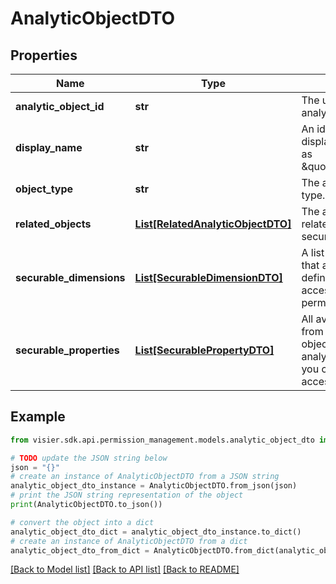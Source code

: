 # AnalyticObjectDTO


## Properties

Name | Type | Description | Notes
------------ | ------------- | ------------- | -------------
**analytic_object_id** | **str** | The unique ID of the analytic object. | [optional] 
**display_name** | **str** | An identifiable name to display in Visier, such as \&quot;Employee\&quot;. | [optional] 
**object_type** | **str** | The analytic object type. | [optional] 
**related_objects** | [**List[RelatedAnalyticObjectDTO]**](RelatedAnalyticObjectDTO.md) | The analytic objects related to the data security object. | [optional] 
**securable_dimensions** | [**List[SecurableDimensionDTO]**](SecurableDimensionDTO.md) | A list of dimensions that are available to define population access filters in the permission. | [optional] 
**securable_properties** | [**List[SecurablePropertyDTO]**](SecurablePropertyDTO.md) | All available properties from the data security object and its related analytic objects that you can configure data access for. | [optional] 

## Example

```python
from visier.sdk.api.permission_management.models.analytic_object_dto import AnalyticObjectDTO

# TODO update the JSON string below
json = "{}"
# create an instance of AnalyticObjectDTO from a JSON string
analytic_object_dto_instance = AnalyticObjectDTO.from_json(json)
# print the JSON string representation of the object
print(AnalyticObjectDTO.to_json())

# convert the object into a dict
analytic_object_dto_dict = analytic_object_dto_instance.to_dict()
# create an instance of AnalyticObjectDTO from a dict
analytic_object_dto_from_dict = AnalyticObjectDTO.from_dict(analytic_object_dto_dict)
```
[[Back to Model list]](../README.md#documentation-for-models) [[Back to API list]](../README.md#documentation-for-api-endpoints) [[Back to README]](../README.md)


